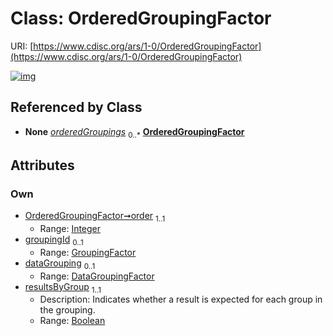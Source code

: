 
# Class: OrderedGroupingFactor




URI: [https://www.cdisc.org/ars/1-0/OrderedGroupingFactor](https://www.cdisc.org/ars/1-0/OrderedGroupingFactor)


[![img](https://yuml.me/diagram/nofunky;dir:TB/class/[DataGroupingFactor]<dataGrouping%200..1-++[OrderedGroupingFactor&#124;order:integer;resultsByGroup:boolean],[GroupingFactor]<groupingId%200..1-%20[OrderedGroupingFactor],[Analysis]++-%20orderedGroupings%200..*>[OrderedGroupingFactor],[GroupingFactor],[DataGroupingFactor],[Analysis])](https://yuml.me/diagram/nofunky;dir:TB/class/[DataGroupingFactor]<dataGrouping%200..1-++[OrderedGroupingFactor&#124;order:integer;resultsByGroup:boolean],[GroupingFactor]<groupingId%200..1-%20[OrderedGroupingFactor],[Analysis]++-%20orderedGroupings%200..*>[OrderedGroupingFactor],[GroupingFactor],[DataGroupingFactor],[Analysis])

## Referenced by Class

 *  **None** *[orderedGroupings](orderedGroupings.md)*  <sub>0..\*</sub>  **[OrderedGroupingFactor](OrderedGroupingFactor.md)**

## Attributes


### Own

 * [OrderedGroupingFactor➞order](OrderedGroupingFactor_order.md)  <sub>1..1</sub>
     * Range: [Integer](types/Integer.md)
 * [groupingId](groupingId.md)  <sub>0..1</sub>
     * Range: [GroupingFactor](GroupingFactor.md)
 * [dataGrouping](dataGrouping.md)  <sub>0..1</sub>
     * Range: [DataGroupingFactor](DataGroupingFactor.md)
 * [resultsByGroup](resultsByGroup.md)  <sub>1..1</sub>
     * Description: Indicates whether a result is expected for each group in the grouping.
     * Range: [Boolean](types/Boolean.md)
